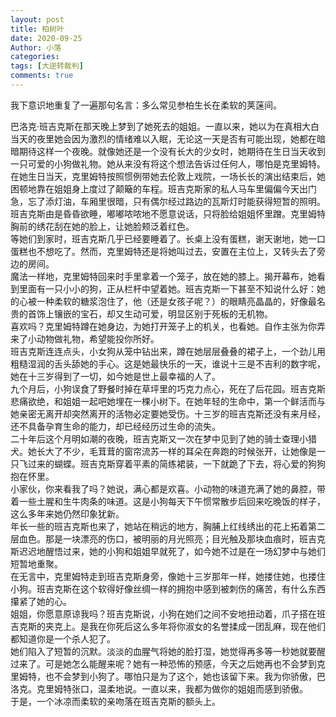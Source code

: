 ```yaml
---
layout: post
title: 柏树叶
date: 2020-09-25
Author: 小落
categories: 
tags: [大逆转裁判]
comments: true
--- 
```

我下意识地重复了一遍那句名言：多么常见参柏生长在柔软的荚蒾间。<br>
<!--more-->

巴洛克·班吉克斯在那天晚上梦到了她死去的姐姐。一直以来，她以为在真相大白当天的夜里她会因为激烈的情绪难以入眠，无论这一天是否有可能出现，她都在暗暗期待这样一个夜晚。就像她还是一个没有长大的少女时，她期待在生日当天收到一只可爱的小狗做礼物。她从来没有将这个想法告诉过任何人，哪怕是克里姆特。<br>
在她生日当天，克里姆特按照惯例带她去伦敦上戏院，一场长长的演出结束后，她困顿地靠在姐姐身上度过了颠簸的车程。班吉克斯家的私人马车里偏偏今天出门急，忘了添灯油，车厢里很暗，只有偶尔经过路边的瓦斯灯时能获得短暂的照明。班吉克斯由是昏昏欲睡，嘟嘟哝哝地不愿意说话，只将脸给姐姐怀里蹭。克里姆特胸前的绣花刮在她的脸上，让她脸颊泛着红色。<br>
等她们到家时，班吉克斯几乎已经要睡着了。长桌上没有蛋糕，谢天谢地，她一口蛋糕也不想吃了。然而，克里姆特还是将她叫过去，安置在主位上，又转头去了旁边的房间。<br>
魔法一样地，克里姆特回来时手里拿着一个笼子，放在她的膝上。揭开幕布，她看到里面有一只小小的狗，正从栏杆中望着她。班吉克斯一下甚至不知说什么好：她的心被一种柔软的糖浆泡住了，他（还是女孩子呢？）的眼睛亮晶晶的，好像最名贵的首饰上镶嵌的宝石，却又生动可爱，明显区别于死板的无机物。<br>
喜欢吗？克里姆特蹲在她身边，为她打开笼子上的机关，也看她。自作主张为你弄来了小动物做礼物，希望能投你所好。<br>
班吉克斯连连点头，小女狗从笼中钻出来，蹲在她层层叠叠的裙子上，一个劲儿用粗糙湿润的舌头舔她的手心。这是她最快乐的一天，谁说十三是不吉利的数字呢，她在十三岁得到了一切，如今她是世上最幸福的人了。<br>
九个月后，小狗误食了野餐时掉在草坪里的巧克力点心，死在了后花园。班吉克斯悲痛欲绝，和姐姐一起吧她埋在一棵小树下。在她年轻的生命中，第一个鲜活而与她亲密无离开却突然离开的活物必定要她受伤。十三岁的班吉克斯还没有来月经，还不具备孕育生命的能力，却已经经历过生命的流失。<br>
二十年后这个月明如潮的夜晚，班吉克斯又一次在梦中见到了她的骑士查理小猎犬。她长大了不少，毛茸茸的窗帘流苏一样的耳朵在奔跑的时候张开，让她像是一只飞过来的蝴蝶。班吉克斯穿着平素的简练裙装，一下就跪了下去，将心爱的狗狗抱在怀里。<br>
小家伙，你来看我了吗？她说，满心都是欢喜。小动物的味道充满了她的鼻腔，带着一些土腥和生牛肉条的味道。这是小狗每天下午惯常散步后回来吃晚饭的样子，这么多年来她仍然印象犹新。<br>
年长一些的班吉克斯也来了，她站在稍远的地方，胸脯上红线绣出的花上拓着第二层血色。那是一块漂亮的伤口，被明丽的月光照亮；目光触及那块血痕时，班吉克斯迟迟地醒悟过来，她的小狗和姐姐早就死了，如今她不过是在一场幻梦中与她们短暂地重聚。<br>
在无言中，克里姆特走到班吉克斯身旁，像她十三岁那年一样，她搂住她，也搂住小狗。班吉克斯在这个软得好像丝绸一样的拥抱中感到被刺伤的痛苦，有什么东西攥紧了她的心。<br>
姐姐，你愿意原谅我吗？班吉克斯说，小狗在她们之间不安地扭动着，爪子搭在班吉克斯的夹克上。是我在你死后这么多年将你淑女的名誉揉成一团乱麻，现在他们都知道你是一个杀人犯了。<br>
她们陷入了短暂的沉默。淡淡的血腥气将她的脸打湿，她觉得再多等一秒她就要醒过来了。可是她怎么能醒来呢？她有一种恐怖的预感，今天之后她再也不会梦到克里姆特，也不会梦到小狗了。哪怕只是为了这个，她也该留下来。我为你骄傲，巴洛克。克里姆特张口，温柔地说。一直以来，我都为做你的姐姐而感到骄傲。<br>
于是，一个冰凉而柔软的亲吻落在班吉克斯的额头上。
